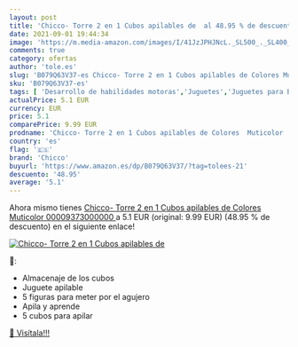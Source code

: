 ```yaml
---
layout: post
title: 'Chicco- Torre 2 en 1 Cubos apilables de  al 48.95 % de descuento'
date: 2021-09-01 19:44:34
image: 'https://m.media-amazon.com/images/I/41JzJPHJNcL._SL500_._SL400_.jpg'
comments: true
category: ofertas
author: 'tole.es'
slug: 'B079Q63V37-es Chicco- Torre 2 en 1 Cubos apilables de Colores Muticolor...'
sku: 'B079Q63V37-es'
tags: [ 'Desarrollo de habilidades motoras','Juguetes','Juguetes para Bebés y primera infancia','Juguetes para apilar y encajar','Juguetes y juegos','chicco','chicco-', ]
actualPrice: 5.1 EUR
currency: EUR
price: 5.1
comparePrice: 9.99 EUR
prodname: 'Chicco- Torre 2 en 1 Cubos apilables de Colores  Muticolor  00009373000000 '
country: 'es'
flag: '🇪🇸'
brand: 'Chicco'
buyurl: 'https://www.amazon.es/dp/B079Q63V37/?tag=tolees-21'
descuento: '48.95'
average: '5.1'
---
```


Ahora mismo tienes [Chicco- Torre 2 en 1 Cubos apilables de Colores  Muticolor  00009373000000 ](https://www.amazon.es/dp/B079Q63V37/?tag=tolees-21) a 5.1 EUR (original: 9.99 EUR) (48.95 %  de descuento) en el siguiente enlace!

[![Chicco- Torre 2 en 1 Cubos apilables de ](https://m.media-amazon.com/images/I/41JzJPHJNcL._SL500_._SL400_.jpg)](https://www.amazon.es/dp/B079Q63V37/?tag=tolees-21)

🔎:

- Almacenaje de los cubos
- Juguete apilable
- 5 figuras para meter por el agujero
- Apila y aprende
- 5 cubos para apilar

[🛒 Visítala!!!](https://www.amazon.es/dp/B079Q63V37/?tag=tolees-21)
